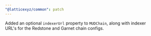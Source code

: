```yaml
---
"@latticexyz/common": patch
---
```


Added an optional `indexerUrl` property to `MUDChain`, along with indexer URL's for the Redstone and Garnet chain configs.
